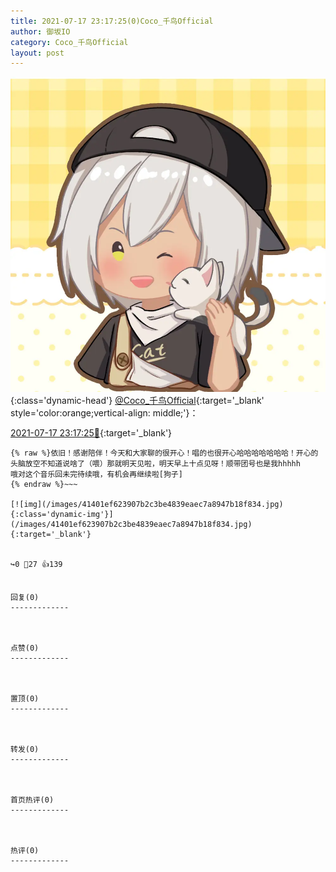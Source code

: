 ```yaml
---
title: 2021-07-17 23:17:25(0)Coco_千鸟Official
author: 御坂IO
category: Coco_千鸟Official
layout: post
---
```


![img](/images/85e485bc0dbd0cde4d15f24d7cffe9704618ad10.jpg){:class='dynamic-head'}
[@Coco_千鸟Official](https://space.bilibili.com/1891728206/dynamic){:target='_blank' style='color:orange;vertical-align: middle;'}：

[2021-07-17 23:17:25🔗](https://t.bilibili.com/548452914087792931){:target='_blank'}

~~~
{% raw %}依旧！感谢陪伴！今天和大家聊的很开心！唱的也很开心哈哈哈哈哈哈哈！开心的头脑放空不知道说啥了（喂）那就明天见啦，明天早上十点见呀！顺带团号也是我hhhhh
哦对这个音乐回未完待续哦，有机会再继续啦[狗子]
{% endraw %}~~~

[![img](/images/41401ef623907b2c3be4839eaec7a8947b18f834.jpg){:class='dynamic-img'}](/images/41401ef623907b2c3be4839eaec7a8947b18f834.jpg){:target='_blank'}


↪️0 💬27 👍139


回复(0)
-------------



点赞(0)
-------------



置顶(0)
-------------



转发(0)
-------------



首页热评(0)
-------------



热评(0)
-------------




